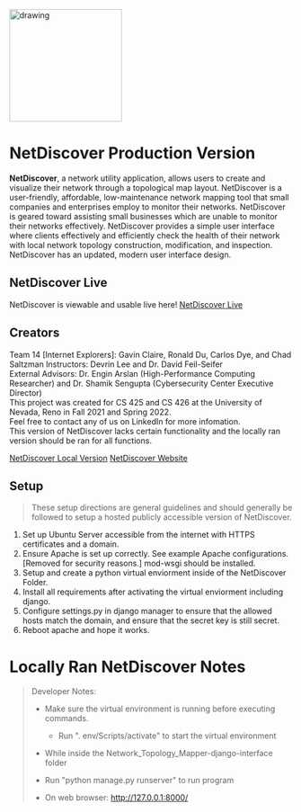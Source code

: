 <img src="https://raw.githubusercontent.com/duronald/NetDiscover/main/staticNetDiscover/images/favicon.ico" alt="drawing" width="200"/>


# NetDiscover Production Version

**NetDiscover**, a network utility application, allows users to create and visualize their network through a topological map layout. NetDiscover is a user-friendly, affordable, low-maintenance network mapping tool that small companies and enterprises employ to monitor their networks. NetDiscover is geared toward assisting small businesses which are unable to monitor their networks effectively. NetDiscover provides a simple user interface where clients effectively and efficiently check the health of their network with local network topology construction, modification, and inspection. NetDiscover has an updated, modern user interface design.


## NetDiscover Live

NetDiscover is viewable and usable live here! 
[NetDiscover Live](https://team14netdiscover.ronalddu.me/)

## Creators

Team 14 [Internet Explorers]: Gavin Claire, Ronald Du, Carlos Dye, and Chad Saltzman 
Instructors: Devrin Lee and Dr. David Feil-Seifer  
External Advisors: Dr. Engin Arslan (High-Performance Computing Researcher) and Dr. Shamik Sengupta (Cybersecurity Center Executive Director)  
This project was created for CS 425 and CS 426 at the University of Nevada, Reno in Fall 2021 and Spring 2022.  
Feel free to contact any of us on LinkedIn for more infomation.  
This version of NetDiscover lacks certain functionality and the locally ran version should be ran for all functions.

[NetDiscover Local Version](https://github.com/Chad-Saltzman/Network_Topology_Mapper)
[NetDiscover Website](https://ronalddu.wixsite.com/netdiscover)


## Setup
>These setup directions are general guidelines and should generally be followed to setup a hosted publicly accessible version of NetDiscover.

1. Set up Ubuntu Server accessible from the internet with HTTPS certificates and a domain.
2. Ensure Apache is set up correctly. See example Apache configurations. [Removed for security reasons.] mod-wsgi should be installed.
3. Setup and create a python virtual enviorment inside of the NetDiscover Folder. 
4. Install all requirements after activating the virtual enviorment including django.
5. Configure settings.py in django manager to ensure that the allowed hosts match the domain, and ensure that the secret key is still secret.
6. Reboot apache and hope it works. 





# Locally Ran NetDiscover Notes
>Developer Notes: 
> - Make sure the virtual environment is running before executing commands.
>    - Run ". env/Scripts/activate" to start the virtual environment
>
>- While inside the Network_Topology_Mapper-django-interface folder
>- Run "python manage.py runserver" to run program
>- On web browser: http://127.0.0.1:8000/
